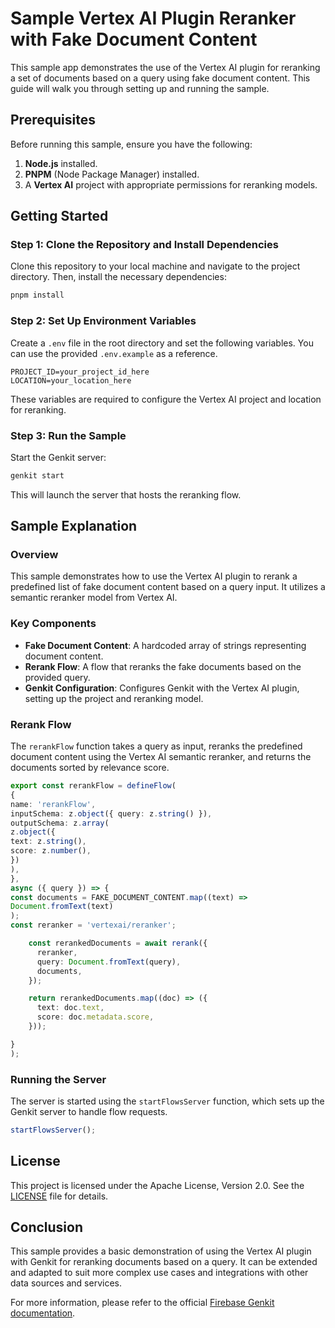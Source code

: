 # Sample Vertex AI Plugin Reranker with Fake Document Content

This sample app demonstrates the use of the Vertex AI plugin for reranking a set of documents based on a query using fake document content. This guide will walk you through setting up and running the sample.

## Prerequisites

Before running this sample, ensure you have the following:

1. **Node.js** installed.
2. **PNPM** (Node Package Manager) installed.
3. A **Vertex AI** project with appropriate permissions for reranking models.

## Getting Started

### Step 1: Clone the Repository and Install Dependencies

Clone this repository to your local machine and navigate to the project directory. Then, install the necessary dependencies:

```bash
pnpm install
```

### Step 2: Set Up Environment Variables

Create a `.env` file in the root directory and set the following variables. You can use the provided `.env.example` as a reference.

```plaintext
PROJECT_ID=your_project_id_here
LOCATION=your_location_here
```

These variables are required to configure the Vertex AI project and location for reranking.

### Step 3: Run the Sample

Start the Genkit server:

```bash
genkit start
```

This will launch the server that hosts the reranking flow.

## Sample Explanation

### Overview

This sample demonstrates how to use the Vertex AI plugin to rerank a predefined list of fake document content based on a query input. It utilizes a semantic reranker model from Vertex AI.

### Key Components

- **Fake Document Content**: A hardcoded array of strings representing document content.
- **Rerank Flow**: A flow that reranks the fake documents based on the provided query.
- **Genkit Configuration**: Configures Genkit with the Vertex AI plugin, setting up the project and reranking model.

### Rerank Flow

The `rerankFlow` function takes a query as input, reranks the predefined document content using the Vertex AI semantic reranker, and returns the documents sorted by relevance score.

```typescript
export const rerankFlow = defineFlow(
{
name: 'rerankFlow',
inputSchema: z.object({ query: z.string() }),
outputSchema: z.array(
z.object({
text: z.string(),
score: z.number(),
})
),
},
async ({ query }) => {
const documents = FAKE_DOCUMENT_CONTENT.map((text) =>
Document.fromText(text)
);
const reranker = 'vertexai/reranker';

    const rerankedDocuments = await rerank({
      reranker,
      query: Document.fromText(query),
      documents,
    });

    return rerankedDocuments.map((doc) => ({
      text: doc.text,
      score: doc.metadata.score,
    }));

}
);
```

### Running the Server

The server is started using the `startFlowsServer` function, which sets up the Genkit server to handle flow requests.

```typescript
startFlowsServer();
```

## License

This project is licensed under the Apache License, Version 2.0. See the [LICENSE](LICENSE) file for details.

## Conclusion

This sample provides a basic demonstration of using the Vertex AI plugin with Genkit for reranking documents based on a query. It can be extended and adapted to suit more complex use cases and integrations with other data sources and services.

For more information, please refer to the official [Firebase Genkit documentation](https://firebase.google.com/docs/genkit).
